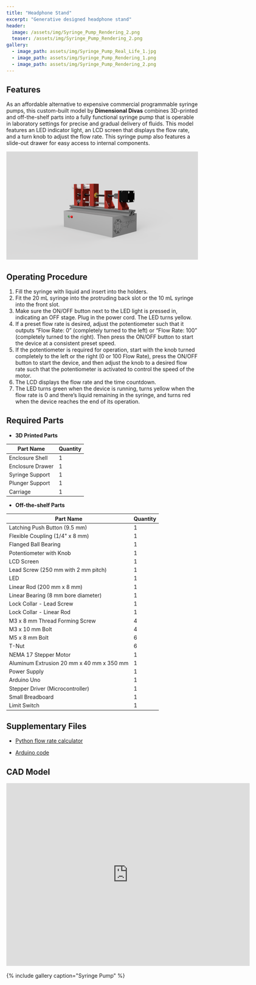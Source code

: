```yaml
---
title: "Headphone Stand"
excerpt: "Generative designed headphone stand"
header:
  image: /assets/img/Syringe_Pump_Rendering_2.png
  teaser: /assets/img/Syringe_Pump_Rendering_2.png
gallery:
  - image_path: assets/img/Syringe_Pump_Real_Life_1.jpg
  - image_path: assets/img/Syringe_Pump_Rendering_1.png
  - image_path: assets/img/Syringe_Pump_Rendering_2.png
---
```


## **Features**

As an affordable alternative to expensive commercial programmable syringe pumps, this custom-built model by **Dimensional Divas** combines 3D-printed and off-the-shelf parts into a fully functional syringe pump that is operable in laboratory settings for precise and gradual delivery of fluids. This model features an LED indicator light, an LCD screen that displays the flow rate, and a turn knob to adjust the flow rate. This syringe pump also features a slide-out drawer for easy access to internal components.

<img src="/assets/img/Syringe_Pump_Rendering_1.png" alt="Syringe Pump" style="width:600px;"/>

## **Operating Procedure**

1. Fill the syringe with liquid and insert into the holders. 
2. Fit the 20 mL syringe into the protruding back slot or the 10 mL syringe into the front slot. 
3. Make sure the ON/OFF button next to the LED light is pressed in, indicating an OFF stage. Plug in the power cord. The LED turns yellow. 
4. If a preset flow rate is desired, adjust the potentiometer such that it outputs “Flow Rate: 0” (completely turned to the left) or “Flow Rate: 100” (completely turned to the right). Then press the ON/OFF button to start the device at a consistent preset speed. 
5. If the potentiometer is required for operation, start with the knob turned completely to the left or the right (0 or 100 Flow Rate), press the ON/OFF button to start the device, and then adjust the knob to a desired flow rate such that the potentiometer is activated to control the speed of the motor. 
6. The LCD displays the flow rate and the time countdown. 
7. The LED turns green when the device is running, turns yellow when the flow rate is 0 and there’s liquid remaining in the syringe, and turns red when the device reaches the end of its operation. 

## **Required Parts**

- **3D Printed Parts**

| Part Name | Quantity |
| --- | --- |
| Enclosure Shell | 1 |
| Enclosure Drawer | 1 |
| Syringe Support | 1 |
| Plunger Support | 1 |
| Carriage | 1 |

- **Off-the-shelf Parts**

| Part Name | Quantity |
| --- | --- |
| Latching Push Button (9.5 mm)| 1 |
| Flexible Coupling (1/4" x 8 mm) | 1 |
| Flanged Ball Bearing | 1 |
| Potentiometer with Knob | 1 |
| LCD Screen | 1 |
| Lead Screw (250 mm with 2 mm pitch) | 1 |
| LED | 1 |
| Linear Rod (200 mm x 8 mm) | 1 |
| Linear Bearing (8 mm bore diameter) | 1 |
| Lock Collar - Lead Screw | 1 |
| Lock Collar - Linear Rod | 1 |
| M3 x 8 mm Thread Forming Screw | 4 |
| M3 x 10 mm Bolt | 4 |
| M5 x 8 mm Bolt | 6 |
| T-Nut | 6 |
| NEMA 17 Stepper Motor | 1 |
| Aluminum Extrusion 20 mm x 40 mm x 350 mm | 1 |
| Power Supply | 1 |
| Arduino Uno | 1 |
| Stepper Driver (Microcontroller) | 1 |
| Small Breadboard | 1 |
| Limit Switch | 1 |

## **Supplementary Files**

- [Python flow rate calculator](https://github.com/aaron-xu1009/aaron-xu1009.github.io/blob/main/_data/Flow_Rate_Calc.py)

- [Arduino code](https://github.com/aaron-xu1009/aaron-xu1009.github.io/blob/main/_data/Arduino_Code.ino)

## **CAD Model**
<iframe src="https://vanderbilt643.autodesk360.com/shares/public/SH512d4QTec90decfa6e1faab3ee761fd268?mode=embed" width="640" height="480" allowfullscreen="true" webkitallowfullscreen="true" mozallowfullscreen="true"  frameborder="0"></iframe>

{% include gallery caption="Syringe Pump" %}
